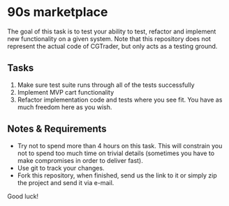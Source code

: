 # 90s marketplace

The goal of this task is to test your ability to test, refactor and implement new functionality on a given system. Note
that this repository does not represent the actual code of CGTrader, but only acts as a testing ground.

## Tasks

1. Make sure test suite runs through all of the tests successfully
2. Implement MVP cart functionality
3. Refactor implementation code and tests where you see fit. You have as much freedom here as you wish.

## Notes & Requirements

* Try not to spend more than 4 hours on this task. This will constrain you not to spend too much time on trivial
details (sometimes you have to make compromises in order to deliver fast).
* Use git to track your changes.
* Fork this repository, when finished, send us the link to it or simply zip the project and send it via e-mail.

Good luck!
